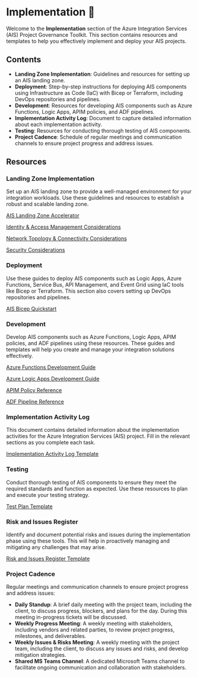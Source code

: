 # Implementation 🚀

Welcome to the **Implementation** section of the Azure Integration Services (AIS) Project Governance Toolkit. This section contains resources and templates to help you effectively implement and deploy your AIS projects.

## Contents

- **Landing Zone Implementation**: Guidelines and resources for setting up an AIS landing zone.
- **Deployment**: Step-by-step instructions for deploying AIS components using Infrastructure as Code (IaC) with Bicep or Terraform, including DevOps repositories and pipelines.
- **Development**: Resources for developing AIS components such as Azure Functions, Logic Apps, APIM policies, and ADF pipelines.
- **Implementation Activity Log**: Document to capture detailed information about each implementation activity.
- **Testing**: Resources for conducting thorough testing of AIS components.
- **Project Cadence**: Schedule of regular meetings and communication channels to ensure project progress and address issues.

## Resources

### Landing Zone Implementation
Set up an AIS landing zone to provide a well-managed environment for your integration workloads. Use these guidelines and resources to establish a robust and scalable landing zone.

[AIS Landing Zone Accelerator](https://learn.microsoft.com/en-us/azure/cloud-adoption-framework/scenarios/app-platform/integration-services/landing-zone-accelerator)

[Identity & Access Management Considerations](https://learn.microsoft.com/en-us/azure/cloud-adoption-framework/scenarios/app-platform/integration-services/identity-and-access-management)

[Network Topology & Connectivity Considerations](https://learn.microsoft.com/en-us/azure/cloud-adoption-framework/scenarios/app-platform/integration-services/network-topology-and-connectivity)

[Security Considerations](https://learn.microsoft.com/en-us/azure/cloud-adoption-framework/scenarios/app-platform/integration-services/security)

### Deployment
Use these guides to deploy AIS components such as Logic Apps, Azure Functions, Service Bus, API Management, and Event Grid using IaC tools like Bicep or Terraform. This section also covers setting up DevOps repositories and pipelines.

[AIS Bicep Quickstart](https://github.com/ronaldbosma/azure-integration-services-quickstart)

### Development
Develop AIS components such as Azure Functions, Logic Apps, APIM policies, and ADF pipelines using these resources. These guides and templates will help you create and manage your integration solutions effectively.

[Azure Functions Development Guide](https://learn.microsoft.com/en-us/azure/azure-functions/functions-reference?tabs=blob&pivots=programming-language-csharp)

[Azure Logic Apps Development Guide](https://learn.microsoft.com/en-us/azure/azure-functions/functions-reference?tabs=blob&pivots=programming-language-csharphttps://learn.microsoft.com/en-us/azure/logic-apps/)

[APIM Policy Reference](https://docs.azure.cn/en-us/api-management/api-management-policies)

[ADF Pipeline Reference](https://learn.microsoft.com/en-us/azure/data-factory/concepts-pipelines-activities?tabs=data-factory)

### Implementation Activity Log
This document contains detailed information about the implementation activities for the Azure Integration Services (AIS) project. Fill in the relevant sections as you complete each task.

[Implementation Activity Log Template](Templates/Implementation_Activity_Log.md)


### Testing
Conduct thorough testing of AIS components to ensure they meet the required standards and function as expected. Use these resources to plan and execute your testing strategy.

[Test Plan Template](Templates/Test_Plan_Template.md)

### Risk and Issues Register
Identify and document potential risks and issues during the implementation phase using these tools. This will help in proactively managing and mitigating any challenges that may arise.

[Risk and Issues Register Template](../3.Design/Templates/Risks_Issues_Template.md)

### Project Cadence
Regular meetings and communication channels to ensure project progress and address issues:

- **Daily Standup**: A brief daily meeting with the project team, including the client, to discuss progress, blockers, and plans for the day. During this meeting in-progress tickets will be discussed.
- **Weekly Progress Meeting**: A weekly meeting with stakeholders, including vendors and related parties, to review project progress, milestones, and deliverables.
- **Weekly Issues & Risks Meeting**: A weekly meeting with the project team, including the client, to discuss any issues and risks, and develop mitigation strategies.
- **Shared MS Teams Channel**: A dedicated Microsoft Teams channel to facilitate ongoing communication and collaboration with stakeholders.